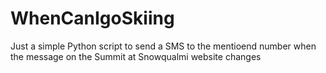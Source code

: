 # WhenCanIgoSkiing
Just a simple Python script to send a SMS to the mentioend number when the message on the Summit at Snowqualmi website changes
